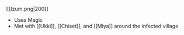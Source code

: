 ![[Izum.png|200]]
- Uses Magic
- Met with [[Ukki]], [[Chiset]], and [[Miya]] around the infected village